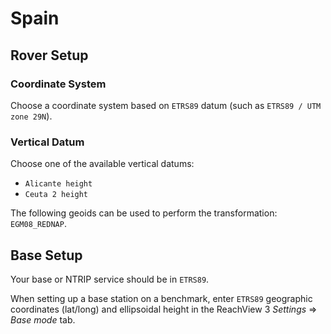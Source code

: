# Spain

## Rover Setup

### Coordinate System

Choose a coordinate system based on `ETRS89` datum (such as `ETRS89 / UTM zone 29N`).

### Vertical Datum

Choose one of the available vertical datums:
* `Alicante height`
* `Ceuta 2 height`

The following geoids can be used to perform the transformation: `EGM08_REDNAP`.

## Base Setup

Your base or NTRIP service should be in `ETRS89`.

When setting up a base station on a benchmark, enter `ETRS89` geographic coordinates (lat/long) and ellipsoidal height in the ReachView 3 *Settings* ⇒ *Base mode* tab.
